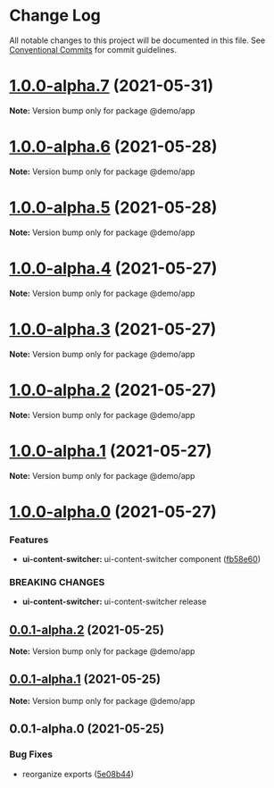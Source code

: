 # Change Log

All notable changes to this project will be documented in this file.
See [Conventional Commits](https://conventionalcommits.org) for commit guidelines.

# [1.0.0-alpha.7](https://github.com/uxland/lit/compare/@demo/app@1.0.0-alpha.6...@demo/app@1.0.0-alpha.7) (2021-05-31)

**Note:** Version bump only for package @demo/app





# [1.0.0-alpha.6](https://github.com/uxland/lit/compare/@demo/app@1.0.0-alpha.5...@demo/app@1.0.0-alpha.6) (2021-05-28)

**Note:** Version bump only for package @demo/app





# [1.0.0-alpha.5](https://github.com/uxland/lit/compare/@demo/app@1.0.0-alpha.4...@demo/app@1.0.0-alpha.5) (2021-05-28)

**Note:** Version bump only for package @demo/app





# [1.0.0-alpha.4](https://github.com/uxland/lit/compare/@demo/app@1.0.0-alpha.3...@demo/app@1.0.0-alpha.4) (2021-05-27)

**Note:** Version bump only for package @demo/app





# [1.0.0-alpha.3](https://github.com/uxland/lit/compare/@demo/app@1.0.0-alpha.2...@demo/app@1.0.0-alpha.3) (2021-05-27)

**Note:** Version bump only for package @demo/app





# [1.0.0-alpha.2](https://github.com/uxland/lit/compare/@demo/app@1.0.0-alpha.1...@demo/app@1.0.0-alpha.2) (2021-05-27)

**Note:** Version bump only for package @demo/app





# [1.0.0-alpha.1](https://github.com/uxland/lit/compare/@demo/app@1.0.0-alpha.0...@demo/app@1.0.0-alpha.1) (2021-05-27)

**Note:** Version bump only for package @demo/app





# [1.0.0-alpha.0](https://github.com/uxland/lit/compare/@demo/app@0.0.1-alpha.2...@demo/app@1.0.0-alpha.0) (2021-05-27)


### Features

* **ui-content-switcher:** ui-content-switcher component ([fb58e60](https://github.com/uxland/lit/commit/fb58e60736e4456810dec4da30b3577bb84be8e8))


### BREAKING CHANGES

* **ui-content-switcher:** ui-content-switcher release





## [0.0.1-alpha.2](https://github.com/uxland/lit/compare/@demo/app@0.0.1-alpha.1...@demo/app@0.0.1-alpha.2) (2021-05-25)

**Note:** Version bump only for package @demo/app





## [0.0.1-alpha.1](https://github.com/uxland/lit/compare/@demo/app@0.0.1-alpha.0...@demo/app@0.0.1-alpha.1) (2021-05-25)

**Note:** Version bump only for package @demo/app





## 0.0.1-alpha.0 (2021-05-25)


### Bug Fixes

* reorganize exports ([5e08b44](https://github.com/uxland/lit/commit/5e08b44998179d4801ee679d03735eca90bcd9e1))
